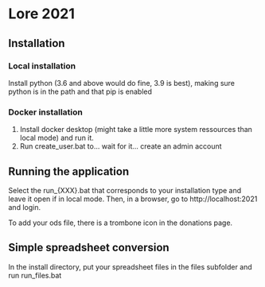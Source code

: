 # Lore 2021

## Installation

### Local installation
Install python (3.6 and above would do fine, 3.9 is best), making sure python is in the path and that pip is enabled 
 
### Docker installation
 1. Install docker desktop (might take a little more system ressources than local mode) and run it.
 2. Run create_user.bat to... wait for it... create an admin account
 
## Running the application
Select the run_{XXX}.bat that corresponds to your installation type and leave it open if in local mode.
Then, in a browser, go to http://localhost:2021 and login.

To add your ods file, there is a trombone icon in the donations page.

## Simple spreadsheet conversion
In the install directory, put your spreadsheet files in the files subfolder and run run_files.bat